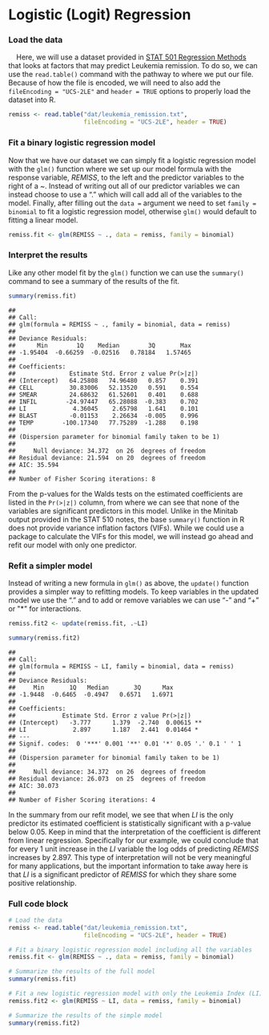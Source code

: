 
# Logistic (Logit) Regression

### Load the data

    Here, we will use a dataset provided in [STAT 501 Regression
Methods](https://online.stat.psu.edu/stat501/lesson/15/15.1) that looks
at factors that may predict Leukemia remission. To do so, we can use the
`read.table()` command with the pathway to where we put our file.
Because of how the file is encoded, we will need to also add the
`fileEncoding = "UCS-2LE"` and `header = TRUE` options to properly load
the dataset into R.

``` r
remiss <- read.table("dat/leukemia_remission.txt",
                     fileEncoding = "UCS-2LE", header = TRUE)
```

### Fit a binary logistic regression model

Now that we have our dataset we can simply fit a logistic regression
model with the `glm()` function where we set up our model formula with
the response variable, *REMISS*, to the left and the predictor variables
to the right of a *\~*. Instead of writing out all of our predictor
variables we can instead choose to use a “.” which will call add all of
the variables to the model. Finally, after filling out the `data =`
argument we need to set `family = binomial` to fit a logistic regression
model, otherwise `glm()` would default to fitting a linear model.

``` r
remiss.fit <- glm(REMISS ~ ., data = remiss, family = binomial)
```

### Interpret the results

Like any other model fit by the `glm()` function we can use the
`summary()` command to see a summary of the results of the fit.

``` r
summary(remiss.fit)
```

    ## 
    ## Call:
    ## glm(formula = REMISS ~ ., family = binomial, data = remiss)
    ## 
    ## Deviance Residuals: 
    ##      Min        1Q    Median        3Q       Max  
    ## -1.95404  -0.66259  -0.02516   0.78184   1.57465  
    ## 
    ## Coefficients:
    ##               Estimate Std. Error z value Pr(>|z|)
    ## (Intercept)   64.25808   74.96480   0.857    0.391
    ## CELL          30.83006   52.13520   0.591    0.554
    ## SMEAR         24.68632   61.52601   0.401    0.688
    ## INFIL        -24.97447   65.28088  -0.383    0.702
    ## LI             4.36045    2.65798   1.641    0.101
    ## BLAST         -0.01153    2.26634  -0.005    0.996
    ## TEMP        -100.17340   77.75289  -1.288    0.198
    ## 
    ## (Dispersion parameter for binomial family taken to be 1)
    ## 
    ##     Null deviance: 34.372  on 26  degrees of freedom
    ## Residual deviance: 21.594  on 20  degrees of freedom
    ## AIC: 35.594
    ## 
    ## Number of Fisher Scoring iterations: 8

From the p-values for the Walds tests on the estimated coefficients are
listed in the `Pr(>|z|)` column, from where we can see that none of the
variables are significant predictors in this model. Unlike in the
Minitab output provided in the STAT 510 notes, the base `summary()`
function in R does not provide variance inflation factors (VIFs). While
we could use a package to calculate the VIFs for this model, we will
instead go ahead and refit our model with only one predictor.

### Refit a simpler model

Instead of writing a new formula in `glm()` as above, the `update()`
function provides a simpler way to refitting models. To keep variables
in the updated model we use the “.” and to add or remove variables we
can use “-” and “+” or "\*" for interactions.

``` r
remiss.fit2 <- update(remiss.fit, .~LI)

summary(remiss.fit2)
```

    ## 
    ## Call:
    ## glm(formula = REMISS ~ LI, family = binomial, data = remiss)
    ## 
    ## Deviance Residuals: 
    ##     Min       1Q   Median       3Q      Max  
    ## -1.9448  -0.6465  -0.4947   0.6571   1.6971  
    ## 
    ## Coefficients:
    ##             Estimate Std. Error z value Pr(>|z|)   
    ## (Intercept)   -3.777      1.379  -2.740  0.00615 **
    ## LI             2.897      1.187   2.441  0.01464 * 
    ## ---
    ## Signif. codes:  0 '***' 0.001 '**' 0.01 '*' 0.05 '.' 0.1 ' ' 1
    ## 
    ## (Dispersion parameter for binomial family taken to be 1)
    ## 
    ##     Null deviance: 34.372  on 26  degrees of freedom
    ## Residual deviance: 26.073  on 25  degrees of freedom
    ## AIC: 30.073
    ## 
    ## Number of Fisher Scoring iterations: 4

In the summary from our refit model, we see that when *LI* is the only
predictor its estimated coefficient is statistically significant with a
p-value below 0.05. Keep in mind that the interpretation of the
coefficient is different from linear regression. Specifically for our
example, we could conclude that for every 1 unit increase in the *LI*
variable the log odds of predicting *REMISS* increases by 2.897. This
type of interpretation will not be very meaningful for many
applications, but the important information to take away here is that
*LI* is a significant predictor of *REMISS* for which they share some
positive relationship.

### Full code block

``` r
# Load the data
remiss <- read.table("dat/leukemia_remission.txt",
                     fileEncoding = "UCS-2LE", header = TRUE)

# Fit a binary logistic regression model including all the variables
remiss.fit <- glm(REMISS ~ ., data = remiss, family = binomial)

# Summarize the results of the full model
summary(remiss.fit)

# Fit a new logistic regression model with only the Leukemia Index (LI) variable
remiss.fit2 <- glm(REMISS ~ LI, data = remiss, family = binomial)

# Summarize the results of the simple model
summary(remiss.fit2)
```
